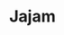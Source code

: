 ---
title: Jajam
description: The Wabisabi Project research and documentation endeavor for jajam textiles
pages:
  - title: The People's Textile
    description: The People's Textile
    slug: index
    palette:
      primary: "#783043"
      secondary: "#ecdfb8"
  - title: The Journey
    description: The Journey
    slug: features
    palette:
      primary: "#783043"
      secondary: "#ecdfb8"
  - title: Regional Jajam
    description: Regional Jajam
    slug: regions
    palette:
      primary: "#783043"
      secondary: "#ecdfb8"
  - title: Regional Jajam from Ajmer
    description: Regional Jajam from Ajmer
    slug: region-ajmer
    palette:
      primary: "#783043"
      secondary: "#ecdfb8"
  - title: Regional Jajam from Dhundhar
    description: Regional Jajam from Dhundhar
    slug: region-dhundhar
    palette:
      primary: "#783043"
      secondary: "#ecdfb8"
  - title: Regional Jajam from Marwar
    description: Regional Jajam from Marwar
    slug: region-marwar
    palette:
      primary: "#783043"
      secondary: "#ecdfb8"
  - title: Regional Jajam from Hadoti
    description: Regional Jajam from Hadoti
    slug: region-hadoti
    palette:
      primary: "#783043"
      secondary: "#ecdfb8"
  - title: Regional Jajam from Mewar
    description: Regional Jajam from Mewar
    slug: region-mewar
    palette:
      primary: "#783043"
      secondary: "#ecdfb8"
  - title: Regional Jajam from Shekhawati
    description: Regional Jajam from Shekhawati
    slug: region-shekhawati
    palette:
      primary: "#783043"
      secondary: "#ecdfb8"
---